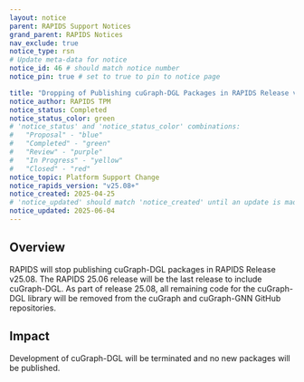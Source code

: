 ```yaml
---
layout: notice
parent: RAPIDS Support Notices
grand_parent: RAPIDS Notices
nav_exclude: true
notice_type: rsn
# Update meta-data for notice
notice_id: 46 # should match notice number
notice_pin: true # set to true to pin to notice page

title: "Dropping of Publishing cuGraph-DGL Packages in RAPIDS Release v25.08"
notice_author: RAPIDS TPM
notice_status: Completed
notice_status_color: green
# 'notice_status' and 'notice_status_color' combinations:
#   "Proposal" - "blue"
#   "Completed" - "green"
#   "Review" - "purple"
#   "In Progress" - "yellow"
#   "Closed" - "red"
notice_topic: Platform Support Change
notice_rapids_version: "v25.08+"
notice_created: 2025-04-25
# 'notice_updated' should match 'notice_created' until an update is made
notice_updated: 2025-06-04
---
```


## Overview

RAPIDS will stop publishing cuGraph-DGL packages in RAPIDS Release v25.08. The RAPIDS 25.06 release will be the last release to include cuGraph-DGL.  As part of release 25.08,
all remaining code for the cuGraph-DGL library will be removed from the cuGraph and cuGraph-GNN GitHub repositories.

## Impact

Development of cuGraph-DGL will be terminated and no new packages will be published.
